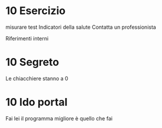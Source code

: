 # 10 Esercizio

misurare test 
Indicatori della salute
Contatta un professionista

Riferimenti interni

# 10 Segreto
Le chiacchiere stanno a 0


# 10 Ido portal 
Fai lei il programma migliore è quello che fai
<!--stackedit_data:
eyJoaXN0b3J5IjpbLTIxMTQ3MjAyNzFdfQ==
-->